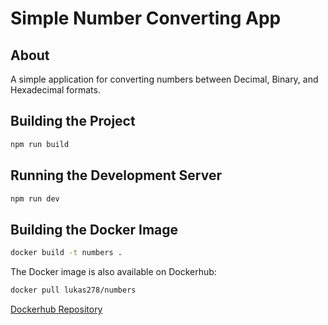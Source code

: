# Simple Number Converting App

## About
A simple application for converting numbers between Decimal, Binary, and Hexadecimal formats.

## Building the Project
```bash
npm run build
```

## Running the Development Server
```bash
npm run dev
```

## Building the Docker Image
```bash
docker build -t numbers .
```

The Docker image is also available on Dockerhub:

```bash
docker pull lukas278/numbers
```
[Dockerhub Repository](https://hub.docker.com/repository/docker/lukas278/numbers/general)
